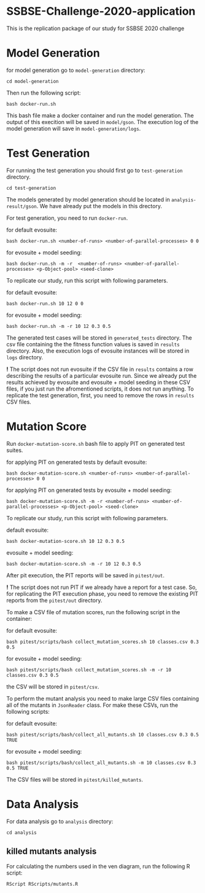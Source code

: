 # SSBSE-Challenge-2020-application
This is the replication package of our study for SSBSE 2020 challenge


# Model Generation
for model generation go to `model-generation` directory:
```
cd model-generation
```

Then run the following script:
```
bash docker-run.sh
```

This bash file make a docker container and run the model generation. The output of this execition will be saved in `model/gson`.
The execution log of the model generation will save in `model-generation/logs`.


# Test Generation
For running the test generation you should first go to `test-generation` directory.
```
cd test-generation
```

The models generated by model generation should be located in `analysis-result/gson`. We have already put the models in this drectory.

For test generation, you need to run `docker-run`.

for default evosuite:
```
bash docker-run.sh <number-of-runs> <number-of-parallel-processes> 0 0
```
for evosuite + model seeding:
```
bash docker-run.sh -m -r  <number-of-runs> <number-of-parallel-processes> <p-Object-pool> <seed-clone> 
```

To replicate our study, run this script with following parameters.

for default evosuite:
```
bash docker-run.sh 10 12 0 0
```

for evosuite + model seeding:
```
bash docker-run.sh -m -r 10 12 0.3 0.5
```

The generated test cases will be stored in `generated_tests` directory. The csv file containing the the fitness function values is saved in `results` directory. Also, the execution logs of evosuite instances will be stored in `logs` directory.


__!__ The script does not run evosuite if the CSV file in `results` contains a row describing the results of a particular evosuite run. Since we already put the results achieved by evosuite and evosuite + model seeding in these CSV files, if you just run the afromentioned scripts, it does not run anything. To replicate the test generation, first, you need to remove the rows in `results` CSV files. 

# Mutation Score 

Run `docker-mutation-score.sh` bash file to apply PIT on generated test suites.

for applying PIT on generated tests by default evosuite:
```
bash docker-mutation-score.sh <number-of-runs> <number-of-parallel-processes> 0 0
```

for applying PIT on generated tests by evosuite + model seeding:

```
bash docker-mutation-score.sh -m -r <number-of-runs> <number-of-parallel-processes> <p-Object-pool> <seed-clone>
```

To replicate our study, run this script with following parameters.

 default evosuite:
 ```
 bash docker-mutation-score.sh 10 12 0.3 0.5
 ```

evosuite + model seeding:
```
bash docker-mutation-score.sh -m -r 10 12 0.3 0.5
```


After pit execution, the PIT reports will be saved in `pitest/out`.

__!__ The script does not run PIT if we already have a report for a test case. So, for replicating the PIT execution phase, you need to remove the existing PIT reports from the `pitest/out` directory.

To make a CSV file of mutation scores, run the following script in the container:

for default evosuite:
```
bash pitest/scripts/bash collect_mutation_scores.sh 10 classes.csv 0.3 0.5
```

for evosuite + model seeding:

```
bash pitest/scripts/bash collect_mutation_scores.sh -m -r 10 classes.csv 0.3 0.5
```

the CSV will be stored in `pitest/csv`.


To perform the mutant analysis you need to make large CSV files containing all of the mutants in `JsonReader` class. For make these CSVs, run the following scripts:

for default evosuite:
```
bash pitest/scripts/bash/collect_all_mutants.sh 10 classes.csv 0.3 0.5 TRUE
```

for evosuite + model seeding:

```
bash pitest/scripts/bash/collect_all_mutants.sh -m 10 classes.csv 0.3 0.5 TRUE
```

The CSV files will be stored in `pitest/killed_mutants`.


# Data Analysis
For data analysis go to `analysis` directory:
```
cd analysis
```
## killed mutants analysis

For calculating the numbers used in the ven diagram, run the following R script:
```
RScript RScripts/mutants.R
```
